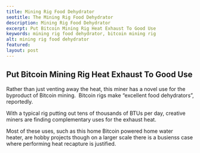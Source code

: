 ```yaml
---
title: Mining Rig Food Dehydrator
seotitle: The Mining Rig Food Dehydrator
description: Mining Rig Food Dehydrator
excerpt: Put Bitcoin Mining Rig Heat Exhaust To Good Use
keywords: mining rig food dehydrator, bitcoin mining rig
alt: mining rig food dehydrator
featured: 
layout: post
---
```


<h2>Put Bitcoin Mining Rig Heat Exhaust To Good Use</h2>

<p>Rather than just venting away the heat, this miner has a novel use for the byproduct of Bitcoin mining.  Bitcoin rigs make “excellent food dehydrators”, reportedly.<p>

<p>With a typical rig putting out tens of thousands of BTUs per day, creative miners are finding complementary uses for the exhaust heat. <p>

<p>Most of these uses, such as this home Bitcoin powered home water heater, are hobby projects though on a larger scale there is a busienss case where performing heat recapture is justified.  <p>

